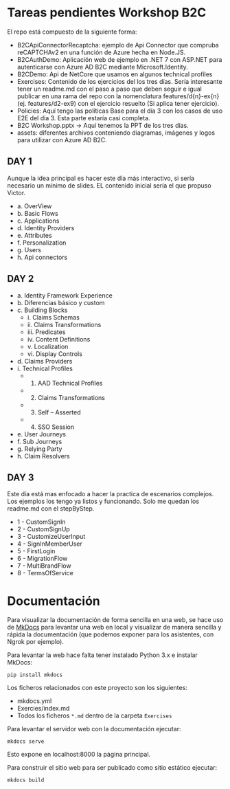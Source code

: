 # Tareas pendientes Workshop B2C

El repo está compuesto de la siguiente forma:

 - B2CApiConnectorRecaptcha: ejemplo de Api Connector que compruba reCAPTCHAv2 en una función de Azure hecha en Node.JS.
 - B2CAuthDemo: Aplicación web de ejemplo en .NET 7 con ASP.NET para autenticarse con Azure AD B2C mediante Microsoft.Identity.
 - B2CDemo: Api de NetCore que usamos en algunos technical profiles
 - Exercises: Contenido de los ejercicios del los tres días. Sería interesante tener un readme.md con el paso a paso que deben seguir e igual publicar en una rama del repo con la nomenclatura features/d{n}-ex{n} (ej. features/d2-ex9) con el ejercicio resuelto (Si aplica tener ejercicio).
 - Policies: Aquí tengo las políticas Base para el día 3 con los casos de uso E2E del día 3. Esta parte estaría casi completa.
 - B2C Workshop.pptx -> Aquí tenemos la PPT de los tres días.
 - assets: diferentes archivos conteniendo diagramas, imágenes y logos para utilizar con Azure AD B2C.


## DAY 1

Aunque la idea principal es hacer este día más interactivo, si sería necesario un mínimo de slides. EL contenido inicial sería el que propuso Victor.

- a.	OverView
- b.	Basic Flows
- c.	Applications
- d.	Identity Providers
- e.	Attributes
- f.	Personalization
- g.	Users
- h.	Api connectors


## DAY 2

- a.	Identity Framework Experience
- b.	Diferencias básico y custom
- c.	Building Blocks
    - i.	Claims Schemas
    - ii.	Claims Transformations
    - iii.	Predicates
    - iv.	Content Definitions
    - v.	Localization
    - vi.	Display Controls
- d.	Claims Providers
- i.	Technical Profiles
    - 1.	AAD Technical Profiles
    - 2.	Claims Transformations
    - 3.	Self – Asserted
    - 4.	SSO Session
- e.	User Journeys
- f.	Sub Journeys
- g.	Relying Party
- h.	Claim Resolvers


## DAY 3

Este día está mas enfocado a hacer la practica de escenarios complejos. Los ejemplos los tengo ya listos y funcionando. Solo me quedan los readme.md con el stepByStep.

- 1 - CustomSignIn
- 2 - CustomSignUp
- 3 - CustomizeUserInput
- 4 - SignInMemberUser
- 5 - FirstLogin
- 6 - MigrationFlow
- 7 - MultiBrandFlow
- 8 - TermsOfService


# Documentación

Para visualizar la documentación de forma sencilla en una web, se hace uso de [MkDocs](https://www.mkdocs.org/) para levantar una web en local y visualizar de manera sencilla y rápida la documentación (que podemos exponer para los asistentes, con Ngrok por ejemplo).

Para levantar la web hace falta tener instalado Python 3.x e instalar MkDocs:
```shell
pip install mkdocs
```

Los ficheros relacionados con este proyecto son los siguientes:
- mkdocs.yml
- Exercies/index.md
- Todos los ficheros `*.md` dentro de la carpeta `Exercises`

Para levantar el servidor web con la documentación ejecutar:
```shell
mkdocs serve
```
Esto expone en localhost:8000 la página principal.

Para construir el sitio web para ser publicado como sitio estático ejecutar:
```shell
mkdocs build
```
